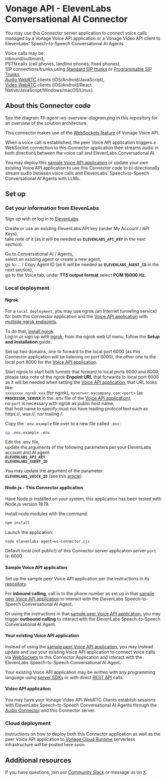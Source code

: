 # Vonage API - ElevenLabs Conversational AI Connector

You may use this Connector server application to connect voice calls managed by a Vonage Voice API application or a Vonage Video API client to ElevenLabs' Speech-to-Speech Conversational AI Agents.

Voice calls may be:</br>
inbound/outbound,</br>
PSTN calls (cell phones, landline phones, fixed phones),</br>
SIP connections/trunks using [Standard SIP trunks](https://developer.vonage.com/en/sip/overview) or [Programmable SIP Trunks](https://developer.vonage.com/en/voice/voice-api/concepts/programmable-sip),</br>
[Audio WebRTC](https://developer.vonage.com/en/vonage-client-sdk/overview) clients (iOS/Android/JavaScript),</br>
[Video WebRTC](https://tokbox.com/developer/sdks) clients (iOS/Android/React Native/JavaScript/Windows/macOS/Linux).

## About this Connector code

See the diagram _11l-agent-ws-overview-diagram.png_ in this repository for an overview of the solution architecture.

This connector makes use of the [WebSockets feature](https://developer.vonage.com/en/voice/voice-api/concepts/websockets) of Vonage Voice API.</br>

When a voice call is established, the peer Voice API application triggers a WebSocket connection to this Connector application then streams audio in both directions between the voice call and ElevenLabs Conversational AI. 

You may deploy this [sample Voice API application](https://github.com/nexmo-se/voice-to-ai-engines) or update your own existing Voice API application to use this Connector code to bi-directionally stream audio between voice calls and ElevenLabs' Speech-to-Speech Conversational AI Agents with LLMs.

## Set up

### Get your information from ElevenLabs

Sign up with or log in to [ElevenLabs](https://elevenlabs.io/app).</br>

Create or use an existing ElevenLabs API key (under My Account / API Keys),</br>
take note of it (as it will be needed as **`ELEVENLABS_API_KEY`** in the next section).</br>

Go to Conversational AI / Agents,</br>
select an existing agent or create a new agent,</br>
go to ... / Copy Agent ID (as it will be needed as **`ELEVENLABS_AGENT_ID`** in the next section),</br>
go to the Voice tab, under **TTS output format** select **PCM 16000 Hz**.

### Local deployment

#### Ngrok

For a `local deployment`, you may use ngrok (an Internet tunneling service) for both this Connector application and the [Voice API application](https://github.com/nexmo-se/voice-to-ai-engines) with [multiple ngrok endpoints](https://ngrok.com/docs/agent/config/v3/#multiple-endpoints).

To do that, [install ngrok](https://ngrok.com/downloads).</br>
Log in or sign up with [ngrok](https://ngrok.com/), from the ngrok web UI menu, follow the **Setup and Installation** guide.

Set up two domains, one to forward to the local port 6000 (as this Connector application will be listening on port 6000), the other one to the local port 8000 for the [Voice API application](https://github.com/nexmo-se/voice-to-ai-engines).

Start ngrok to start both tunnels that forward to local ports 6000 and 8000,</br>
please take note of the ngrok **Enpoint URL** that forwards to local port 6000 as it will be needed when setting the [Voice API application](https://github.com/nexmo-se/voice-to-ai-engines),
that URL looks like:</br>
`xxxxxxxx.ngrok.xxx` (for ngrok), `myserver.mycompany.com:<port>`  (as **`PROCESSOR_SERVER`** in the .env file of the [Voice API application](https://github.com/nexmo-se/voice-to-ai-engines)),</br>
no `port` is necessary with ngrok as public host name,</br>
that host name to specify must not have leading protocol text such as https://, wss://, nor trailing /.

Copy the `.env.example` file over to a new file called `.env`:
```bash
cp .env.example .env 
```

Edit the .env file,<br>
update the arguments of the following parameters per your ElevenLabs account and AI agent:</br>
**`ELEVENLABS_API_KEY`**</br>
**`ELEVENLABS_AGENT_ID`**</br>

You may update the argument of the parameter:</br>
**`ELEVENLABS_VOICE_ID`** (see this [article](https://help.elevenlabs.io/hc/en-us/articles/14599760033937-How-do-I-find-my-voices-ID-of-my-voices-via-the-website-and-through-the-API))</br>

#### Node.js - This Connector application

Have Node.js installed on your system, this application has been tested with Node.js version 18.19.<br>

Install node modules with the command:<br>
 ```bash
npm install
```

Launch the application:<br>
```bash
node elevenlabs-agent-ws-connector.cjs
```

Default local (not public!) of this Connector server application server `port` is: 6000.

#### Sample Voice API application

Set up the sample peer Voice API application per the instructions in its [repository](https://github.com/nexmo-se/voice-to-ai-engines).

For **inbound calling**, call in to the phone number as set up in that [sample peer Voice API application](https://github.com/nexmo-se/voice-to-ai-engines) to interact with the ElevenLabs Speech-to-Speech Conversational AI Agent.

Or using the instructions in that [sample peer Voice API application](https://github.com/nexmo-se/voice-to-ai-engines), you may trigger **outbound calling** to interact with the ElevenLabs Speech-to-Speech Conversational AI Agent.

#### Your existing Voice API application

Instead of using the [sample peer Voice API application](https://github.com/nexmo-se/voice-to-ai-engines), you may instead update and use your existing Voice API application to connect voice calls via [WebSockets](https://developer.vonage.com/en/voice/voice-api/concepts/websockets) to this Connector Application and interact with the ElevenLabs Speech-to-Speech Conversational AI Agent.

Your existing Voice API application may be written with any programming language using [server SDKs](https://developer.vonage.com/en/tools) or with direct [REST API](https://developer.vonage.com/en/api/voice) calls.

#### Video API application

You may have your Vonage Video API WebRTC Clients establish sessions with ElevenLabs Speech-to-Speech Conversational AI Agents through the [Audio Connector](https://tokbox.com/developer/guides/audio-connector) and this Connector server.

### Cloud deployment

Instructions on how to deploy both this Connector application as well as the peer Voice API application to [Vonage Cloud Runtime](https://developer.vonage.com/en/vonage-cloud-runtime/getting-started/technical-details) serverless infrastructure will be posted here soon.

## Additional resources

If you have questions, join our [Community Slack](https://developer.vonage.com/community/slack) or message us on [X](https://twitter.com/VonageDev?adobe_mc=MCMID%3D61117212728348884173699984659581708157%7CMCORGID%3DA8833BC75245AF9E0A490D4D%2540AdobeOrg%7CTS%3D1740259490).
